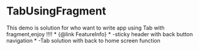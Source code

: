 TabUsingFragment
================

 This demo is solution for who want to write app using Tab with fragment,enjoy !!!!  * {@link FeatureInfo}  *  -sticky header with back button navigation  *  -Tab solution with back to home screen function
